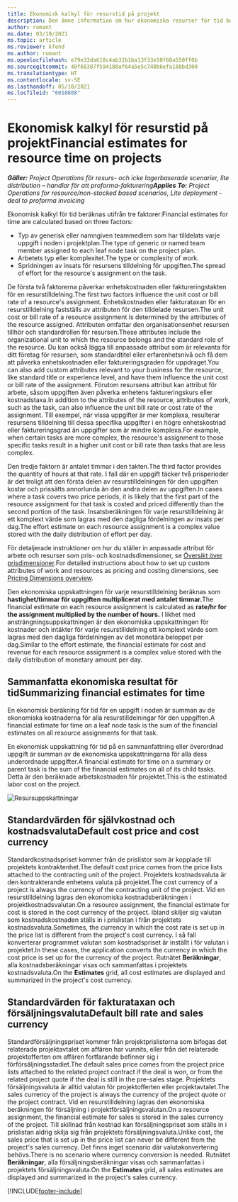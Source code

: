 ```yaml
---
title: Ekonomisk kalkyl för resurstid på projekt
description: Den ämne information om hur ekonomiska resurser för tid beräknas.
author: rumant
ms.date: 03/19/2021
ms.topic: article
ms.reviewer: kfend
ms.author: rumant
ms.openlocfilehash: e79e33da618c4ab32b1ba13f33e50f60a550ff0b
ms.sourcegitcommit: 40f68387f594180af64a5e5c748b6efa188bd300
ms.translationtype: HT
ms.contentlocale: sv-SE
ms.lasthandoff: 05/10/2021
ms.locfileid: "6010808"
---
```

# <a name="financial-estimates-for-resource-time-on-projects"></a><span data-ttu-id="55e01-103">Ekonomisk kalkyl för resurstid på projekt</span><span class="sxs-lookup"><span data-stu-id="55e01-103">Financial estimates for resource time on projects</span></span>

<span data-ttu-id="55e01-104">_**Gäller:** Project Operations för resurs- och icke lagerbaserade scenarier, lite distribution – handlar för att proforma-fakturering_</span><span class="sxs-lookup"><span data-stu-id="55e01-104">_**Applies To:** Project Operations for resource/non-stocked based scenarios, Lite deployment - deal to proforma invoicing_</span></span>

<span data-ttu-id="55e01-105">Ekonomisk kalkyl för tid beräknas utifrån tre faktorer:</span><span class="sxs-lookup"><span data-stu-id="55e01-105">Financial estimates for time are calculated based on three factors:</span></span> 

- <span data-ttu-id="55e01-106">Typ av generisk eller namngiven teammedlem som har tilldelats varje uppgift i noden i projektplan.</span><span class="sxs-lookup"><span data-stu-id="55e01-106">The type of generic or named team member assigned to each leaf node task on the project plan.</span></span> 
- <span data-ttu-id="55e01-107">Arbetets typ eller komplexitet.</span><span class="sxs-lookup"><span data-stu-id="55e01-107">The type or complexity of work.</span></span>
- <span data-ttu-id="55e01-108">Spridningen av insats för resursens tilldelning för uppgiften.</span><span class="sxs-lookup"><span data-stu-id="55e01-108">The spread of effort for the resource's assignment on the task.</span></span> 

<span data-ttu-id="55e01-109">De första två faktorerna påverkar enhetskostnaden eller faktureringstakten för en resurstilldelning.</span><span class="sxs-lookup"><span data-stu-id="55e01-109">The first two factors influence the unit cost or bill rate of a resource's assignment.</span></span> <span data-ttu-id="55e01-110">Enhetskostnaden eller fakturataxan för en resurstilldelning fastställs av attributen för den tilldelade resursen.</span><span class="sxs-lookup"><span data-stu-id="55e01-110">The unit cost or bill rate of a resource assignment is determined by the attributes of the resource assigned.</span></span> <span data-ttu-id="55e01-111">Attributen omfattar den organisationsenhet resursen tillhör och standardrollen för resursen.</span><span class="sxs-lookup"><span data-stu-id="55e01-111">These attributes include the organizational unit to which the resource belongs and the standard role of the resource.</span></span> <span data-ttu-id="55e01-112">Du kan också lägga till anpassade attribut som är relevanta för ditt företag för resursen, som standardtitel eller erfarenhetsnivå och få dem att påverka enhetskostnaden eller faktureringsgraden för uppdraget.</span><span class="sxs-lookup"><span data-stu-id="55e01-112">You can also add custom attributes relevant to your business for the resource, like standard title or experience level, and have them influence the unit cost or bill rate of the assignment.</span></span>
<span data-ttu-id="55e01-113">Förutom resursens attribut kan attribut för arbete, såsom uppgiften även påverka enhetens faktureringskurs eller kostnadstaxa.</span><span class="sxs-lookup"><span data-stu-id="55e01-113">In addition to the attributes of the resource, attributes of work, such as the task, can also influence the unit bill rate or cost rate of the assignment.</span></span> <span data-ttu-id="55e01-114">Till exempel, när vissa uppgifter är mer komplexa, resulterar resursens tilldelning till dessa specifika uppgifter i en högre enhetskostnad eller faktureringsgrad än uppgifter som är mindre komplexa.</span><span class="sxs-lookup"><span data-stu-id="55e01-114">For example, when certain tasks are more complex, the resource's assignment to those specific tasks result in a higher unit cost or bill rate than tasks that are less complex.</span></span>   

<span data-ttu-id="55e01-115">Den tredje faktorn är antalet timmar i den takten.</span><span class="sxs-lookup"><span data-stu-id="55e01-115">The third factor provides the quantity of hours at that rate.</span></span> <span data-ttu-id="55e01-116">I fall där en uppgift täcker två prisperioder är det troligt att den första delen av resurstilldelningen för den uppgiften kostar och prissätts annorlunda än den andra delen av uppgiften.</span><span class="sxs-lookup"><span data-stu-id="55e01-116">In cases where a task covers two price periods, it is likely that the first part of the resource assignment for that task is costed and priced differently than the second portion of the task.</span></span> <span data-ttu-id="55e01-117">Insatsberäkningen för varje resurstilldelning är ett komplext värde som lagras med den dagliga fördelningen av insats per dag.</span><span class="sxs-lookup"><span data-stu-id="55e01-117">The effort estimate on each resource assignment is a complex value stored with the daily distribution of effort per day.</span></span>

<span data-ttu-id="55e01-118">För detaljerade instruktioner om hur du ställer in anpassade attribut för arbete och resurser som pris- och kostnadsdimensioner, se [Översikt över prisdimensioner](../pricing-costing/pricing-dimensions-overview.md).</span><span class="sxs-lookup"><span data-stu-id="55e01-118">For detailed instructions about how to set up custom attributes of work and resources as pricing and costing dimensions, see [Pricing Dimensions overview](../pricing-costing/pricing-dimensions-overview.md).</span></span>

<span data-ttu-id="55e01-119">Den ekonomiska uppskattningen för varje resurstilldelning beräknas som **hastighet/timmar för uppgiften multiplicerat med antalet timmar.**</span><span class="sxs-lookup"><span data-stu-id="55e01-119">The financial estimate on each resource assignment is calculated as **rate/hr for the assignment multiplied by the number of hours.**</span></span>  <span data-ttu-id="55e01-120">I likhet med ansträngningsuppskattningen är den ekonomiska uppskattningen för kostnader och intäkter för varje resurstilldelning ett komplext värde som lagras med den dagliga fördelningen av det monetära beloppet per dag.</span><span class="sxs-lookup"><span data-stu-id="55e01-120">Similar to the effort estimate, the financial estimate for cost and revenue for each resource assignment is a complex value stored with the daily distribution of monetary amount per day.</span></span> 

## <a name="summarizing-financial-estimates-for-time"></a><span data-ttu-id="55e01-121">Sammanfatta ekonomiska resultat för tid</span><span class="sxs-lookup"><span data-stu-id="55e01-121">Summarizing financial estimates for time</span></span>
<span data-ttu-id="55e01-122">En ekonomisk beräkning för tid för en uppgift i noden är summan av de ekonomiska kostnaderna för alla resurstilldelningar för den uppgiften.</span><span class="sxs-lookup"><span data-stu-id="55e01-122">A financial estimate for time on a leaf node task is the sum of the financial estimates on all resource assignments for that task.</span></span>

<span data-ttu-id="55e01-123">En ekonomisk uppskattning för tid på en sammanfattning eller överordnad uppgift är summan av de ekonomiska uppskattningarna för alla dess underordnade uppgifter.</span><span class="sxs-lookup"><span data-stu-id="55e01-123">A financial estimate for time on a summary or parent task is the sum of the financial estimates on all of its child tasks.</span></span> <span data-ttu-id="55e01-124">Detta är den beräknade arbetskostnaden för projektet.</span><span class="sxs-lookup"><span data-stu-id="55e01-124">This is the estimated labor cost on the project.</span></span> 

![Resursuppskattningar](./media/navigation12.png)

## <a name="default-cost-price-and-cost-currency"></a><span data-ttu-id="55e01-126">Standardvärden för självkostnad och kostnadsvaluta</span><span class="sxs-lookup"><span data-stu-id="55e01-126">Default cost price and cost currency</span></span>

<span data-ttu-id="55e01-127">Standardkostnadspriset kommer från de prislistor som är kopplade till projektets kontraktenhet.</span><span class="sxs-lookup"><span data-stu-id="55e01-127">The default cost price comes from the price lists attached to the contracting unit of the project.</span></span> <span data-ttu-id="55e01-128">Projektets kostnadsvaluta är den kontrakterande enhetens valuta på projektet.</span><span class="sxs-lookup"><span data-stu-id="55e01-128">The cost currency of a project is always the currency of the contracting unit of the project.</span></span> <span data-ttu-id="55e01-129">Vid en resurstilldelning lagras den ekonomiska kostnadsberäkningen i projektkostnadsvalutan.</span><span class="sxs-lookup"><span data-stu-id="55e01-129">On a resource assignment, the financial estimate for cost is stored in the cost currency of the project.</span></span> <span data-ttu-id="55e01-130">Ibland skiljer sig valutan som kostnadskostnaden ställs in i prislistan i från projektets kostnadsvaluta.</span><span class="sxs-lookup"><span data-stu-id="55e01-130">Sometimes, the currency in which the cost rate is set up in the price list is different from the project's cost currency.</span></span> <span data-ttu-id="55e01-131">I så fall konverterar programmet valutan som kostnadspriset är inställt i för valutan i projektet.</span><span class="sxs-lookup"><span data-stu-id="55e01-131">In these cases, the application converts the currency in which the cost price is set up for the currency of the project.</span></span> <span data-ttu-id="55e01-132">Rutnätet **Beräkningar**, alla kostnadsberäkningar visas och sammanfattas i projektets kostnadsvaluta.</span><span class="sxs-lookup"><span data-stu-id="55e01-132">On the **Estimates** grid, all cost estimates are displayed and summarized in the project's cost currency.</span></span> 

## <a name="default-bill-rate-and-sales-currency"></a><span data-ttu-id="55e01-133">Standardvärden för fakturataxan och försäljningsvaluta</span><span class="sxs-lookup"><span data-stu-id="55e01-133">Default bill rate and sales currency</span></span>

<span data-ttu-id="55e01-134">Standardförsäljningspriset kommer från projektprislistorna som bifogas det relaterade projektavtalet om affären har vunnits, eller från det relaterade projektofferten om affären fortfarande befinner sig i förförsäljningsstadiet.</span><span class="sxs-lookup"><span data-stu-id="55e01-134">The default sales price comes from the project price lists attached to the related project contract if the deal is won, or from the related project quote if the deal is still in the pre-sales stage.</span></span> <span data-ttu-id="55e01-135">Projektets försäljningsvaluta är alltid valutan för projektofferten eller projektavtalet.</span><span class="sxs-lookup"><span data-stu-id="55e01-135">The sales currency of the project is always the currency of the project quote or the project contract.</span></span> <span data-ttu-id="55e01-136">Vid en resurstilldelning lagras den ekonomiska beräkningen för försäljning i projektförsäljningsvalutan.</span><span class="sxs-lookup"><span data-stu-id="55e01-136">On a resource assignment, the financial estimate for sales is stored in the sales currency of the project.</span></span> <span data-ttu-id="55e01-137">Till skillnad från kostnad kan försäljningspriset som ställs in i prislistan aldrig skilja sig från projektets försäljningsvaluta.</span><span class="sxs-lookup"><span data-stu-id="55e01-137">Unlike cost, the sales price that is set up in the price list can never be different from the project's sales currency.</span></span> <span data-ttu-id="55e01-138">Det finns inget scenario där valutakonvertering behövs.</span><span class="sxs-lookup"><span data-stu-id="55e01-138">There is no scenario where currency conversion is needed.</span></span> <span data-ttu-id="55e01-139">Rutnätet **Beräkningar**, alla försäljningsberäkningar visas och sammanfattas i projektets försäljningsvaluta.</span><span class="sxs-lookup"><span data-stu-id="55e01-139">On the **Estimates** grid, all sales estimates are displayed and summarized in the project's sales currency.</span></span> 

[!INCLUDE[footer-include](../includes/footer-banner.md)]
